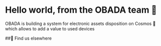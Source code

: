 # Hello world, from the OBADA team 👋

OBADA is building a system for electronic assets disposition on Cosmos 💫 which allows to add a value to used devices

##🙋 Find us elsewhere
